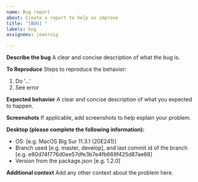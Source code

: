 ```yaml
---
name: Bug report
about: Create a report to help us improve
title: "[BUG] "
labels: bug
assignees: joanroig

---
```


**Describe the bug**
A clear and concise description of what the bug is.

**To Reproduce**
Steps to reproduce the behavior:
1. Do '...'
2. See error

**Expected behavior**
A clear and concise description of what you expected to happen.

**Screenshots**
If applicable, add screenshots to help explain your problem.

**Desktop (please complete the following information):**
 - OS: [e.g. MacOS Big Sur 11.3.1 (20E241)]
 - Branch used [e.g. master, develop], and last commit id of the branch [e.g. e80d74f776d0ee57dfe3b7e4fb669f425d87ae68]
 - Version from the package.json [e.g. 1.2.0]

**Additional context**
Add any other context about the problem here.
